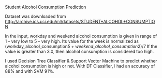 Student Alcohol Consumption Prediction

Dataset was downloaded from http://archive.ics.uci.edu/ml/datasets/STUDENT+ALCOHOL+CONSUMPTION

In the input, workday and weekend alcohol consumption is given in range of 1 - very low to 5 - very high.
Its value for the week is normalized as (workday_alcohol_consumption*5 + weekend_alcohol_consumption*2)/7
If the value is greater than 3.0, then alcohol consumption is considered too high.

I used Decision Tree Classifier & Support Vector Machine to predict whether alcohol consumption is high or not.
With DT Classifier, I had an accuracy of 88% and with SVM 91%.
